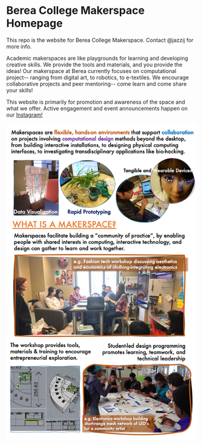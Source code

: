 # Berea College Makerspace Homepage
This repo is the website for Berea College Makerspace. Contact @jazzij for more info.

Academic makerspaces are like playgrounds for learning and developing creative skills. We provide the tools and materials, and you provide the ideas! Our makerspace at Berea currently focuses on computational project-- ranging from digital art, to robotics, to e-textiles. We encourage collaborative projects and peer mentoring-- come learn and come share your skills!

This website is primarily for promotion and awareness of the space and what we offer. Active engagement and event announcements happen on our [Instagram!](https://www.instagram.com/bcmakerspace/) 

![What is a Makerspace graphic diagram](img/makerspaces_whatis.jpg)

